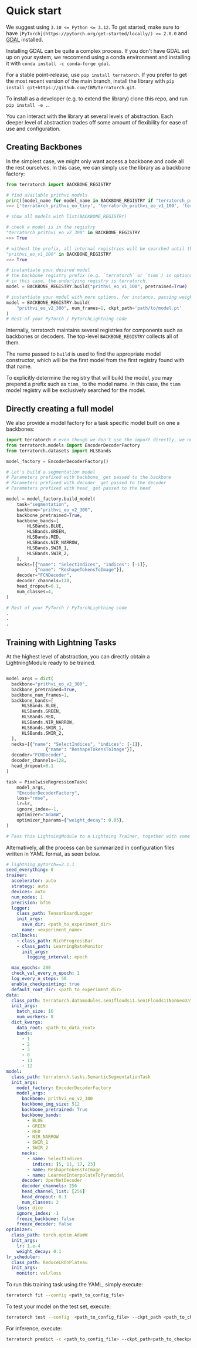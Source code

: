 # Quick start
We suggest using `3.10 <= Python <= 3.12`.
To get started, make sure to have `[PyTorch](https://pytorch.org/get-started/locally/) >= 2.0.0` and [GDAL](https://gdal.org/index.html) installed.

Installing GDAL can be quite a complex process. If you don't have GDAL set up on your system, we reccomend using a conda environment and installing it with `conda install -c conda-forge gdal`.

For a stable point-release, use `pip install terratorch`.
If you prefer to get the most recent version of the main branch, install the library with `pip install git+https://github.com/IBM/terratorch.git`.

To install as a developer (e.g. to extend the library) clone this repo, and run `pip install -e .`.

You can interact with the library at several levels of abstraction. Each deeper level of abstraction trades off some amount of flexibility for ease of use and configuration.

## Creating Backbones

In the simplest case, we might only want access a backbone and code all the rest ourselves. In this case, we can simply use the library as a backbone factory:

```python title="Instantiating a prithvi backbone"
from terratorch import BACKBONE_REGISTRY

# find available prithvi models
print([model_name for model_name in BACKBONE_REGISTRY if "terratorch_prithvi" in model_name])
>>> ['terratorch_prithvi_eo_tiny', 'terratorch_prithvi_eo_v1_100', 'terratorch_prithvi_eo_v2_300', 'terratorch_prithvi_eo_v2_600', 'terratorch_prithvi_eo_v2_300_tl', 'terratorch_prithvi_eo_v2_600_tl']

# show all models with list(BACKBONE_REGISTRY)

# check a model is in the registry
"terratorch_prithvi_eo_v2_300" in BACKBONE_REGISTRY
>>> True

# without the prefix, all internal registries will be searched until the first match is found
"prithvi_eo_v1_100" in BACKBONE_REGISTRY
>>> True

# instantiate your desired model
# the backbone registry prefix (e.g. `terratorch` or `timm`) is optional
# in this case, the underlying registry is terratorch.
model = BACKBONE_REGISTRY.build("prithvi_eo_v1_100", pretrained=True)

# instantiate your model with more options, for instance, passing weights from your own file
model = BACKBONE_REGISTRY.build(
    "prithvi_eo_v2_300", num_frames=1, ckpt_path='path/to/model.pt'
)
# Rest of your PyTorch / PyTorchLightning code

```

Internally, terratorch maintains several registries for components such as backbones or decoders. The top-level `BACKBONE_REGISTRY` collects all of them.

The name passed to `build` is used to find the appropriate model constructor, which will be the first model from the first registry found with that name.

To explicitly determine the registry that will build the model, you may prepend a prefix such as `timm_` to the model name. In this case, the `timm` model registry will be exclusively searched for the model.

## Directly creating a full model

We also provide a model factory for a task specific model built on one a backbones:

```python title="Building a full model, with task specific decoder"
import terratorch # even though we don't use the import directly, we need it so that the models are available in the timm registry
from terratorch.models import EncoderDecoderFactory
from terratorch.datasets import HLSBands

model_factory = EncoderDecoderFactory()

# Let's build a segmentation model
# Parameters prefixed with backbone_ get passed to the backbone
# Parameters prefixed with decoder_ get passed to the decoder
# Parameters prefixed with head_ get passed to the head

model = model_factory.build_model(
    task="segmentation",
    backbone="prithvi_eo_v2_300",
    backbone_pretrained=True,
    backbone_bands=[
        HLSBands.BLUE,
        HLSBands.GREEN,
        HLSBands.RED,
        HLSBands.NIR_NARROW,
        HLSBands.SWIR_1,
        HLSBands.SWIR_2,
    ],
    necks=[{"name": "SelectIndices", "indices": [-1]},
           {"name": "ReshapeTokensToImage"}],
    decoder="FCNDecoder",
    decoder_channels=128,
    head_dropout=0.1,
    num_classes=4,
)

# Rest of your PyTorch / PyTorchLightning code
.
.
.

```

## Training with Lightning Tasks

At the highest level of abstraction, you can directly obtain a LightningModule ready to be trained.

```python title="Building a full Pixel-Wise Regression task"

model_args = dict(
  backbone="prithvi_eo_v2_300",
  backbone_pretrained=True,
  backbone_num_frames=1,
  backbone_bands=[
      HLSBands.BLUE,
      HLSBands.GREEN,
      HLSBands.RED,
      HLSBands.NIR_NARROW,
      HLSBands.SWIR_1,
      HLSBands.SWIR_2,
  ],
  necks=[{"name": "SelectIndices", "indices": [-1]},
               {"name": "ReshapeTokensToImage"}],
  decoder="FCNDecoder",
  decoder_channels=128,
  head_dropout=0.1
)

task = PixelwiseRegressionTask(
    model_args,
    "EncoderDecoderFactory",
    loss="rmse",
    lr=lr,
    ignore_index=-1,
    optimizer="AdamW",
    optimizer_hparams={"weight_decay": 0.05},
)

# Pass this LightningModule to a Lightning Trainer, together with some LightningDataModule
```
Alternatively, all the process can be summarized in configuration files written in YAML format, as seen below.
```yaml title="Configuration file for a Semantic Segmentation Task"
# lightning.pytorch==2.1.1
seed_everything: 0
trainer:
  accelerator: auto
  strategy: auto
  devices: auto
  num_nodes: 1
  precision: bf16
  logger:
    class_path: TensorBoardLogger
    init_args:
      save_dir: <path_to_experiment_dir>
      name: <experiment_name>
  callbacks:
    - class_path: RichProgressBar
    - class_path: LearningRateMonitor
      init_args:
        logging_interval: epoch

  max_epochs: 200
  check_val_every_n_epoch: 1
  log_every_n_steps: 50
  enable_checkpointing: true
  default_root_dir: <path_to_experiment_dir>
data:
  class_path: terratorch.datamodules.sen1floods11.Sen1Floods11NonGeoDataModule
  init_args:
    batch_size: 16
    num_workers: 8
  dict_kwargs:
    data_root: <path_to_data_root>
    bands:
      - 1
      - 2
      - 3
      - 8
      - 11
      - 12
model:
  class_path: terratorch.tasks.SemanticSegmentationTask
  init_args:
    model_factory: EncoderDecoderFactory
    model_args:
      backbone: prithvi_eo_v2_300
      backbone_img_size: 512
      backbone_pretrained: True
      backbone_bands:
        - BLUE
        - GREEN
        - RED
        - NIR_NARROW
        - SWIR_1
        - SWIR_2
      necks:
        - name: SelectIndices
          indices: [5, 11, 17, 23]
        - name: ReshapeTokensToImage
        - name: LearnedInterpolateToPyramidal
      decoder: UperNetDecoder
      decoder_channels: 256
      head_channel_list: [256]
      head_dropout: 0.1
      num_classes: 2
    loss: dice
    ignore_index: -1
    freeze_backbone: false
    freeze_decoder: false    
optimizer:
  class_path: torch.optim.AdamW
  init_args:
    lr: 1.e-4
    weight_decay: 0.1
lr_scheduler:
  class_path: ReduceLROnPlateau
  init_args:
    monitor: val/loss

```

To run this training task using the YAML, simply execute:
```sh
terratorch fit --config <path_to_config_file>
```

To test your model on the test set, execute:
```sh
terratorch test --config  <path_to_config_file> --ckpt_path <path_to_checkpoint_file>
```

For inference, execute:
```sh
terratorch predict -c <path_to_config_file> --ckpt_path<path_to_checkpoint> --predict_output_dir <path_to_output_dir> --data.init_args.predict_data_root <path_to_input_dir> --data.init_args.predict_dataset_bands <all bands in the predicted dataset, e.g. [BLUE,GREEN,RED,NIR_NARROW,SWIR_1,SWIR_2,0]>
```
